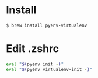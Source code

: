 # Install
```sh
$ brew install pyenv-virtualenv
```

# Edit .zshrc
```sh
eval "$(pyenv init -)"
eval "$(pyenv virtualenv-init -)"
```
